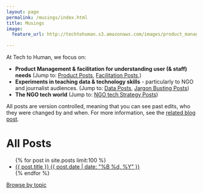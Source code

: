 ```yaml
---
layout: page
permalink: /musings/index.html
title: Musings
image:
  feature_url: http://techtohuman.s3.amazonaws.com/images/product_manager_title.png 
  
---
```


At Tech to Human, we focus on:

<ul>
	<li><strong>Product Management & facilitation for understanding user (& staff) needs</strong> (Jump to: <a href="http://techtohuman.com/tags.html#Product">Product Posts</a>, <a href="http://techtohuman.com/tags.html#Facilitation">Facilitation Posts</a>,)</li>
	<li><strong> Experiments in teaching data & technology skills</strong> - particularly to NGO and journalist audiences. (Jump to: <a href="http://techtohuman.com/tags.html#Data 101">Data Posts</a>, <a href="http://techtohuman.com/tags.html#Jargon">Jargon Busting Posts</a>)</li>
	<li><strong>The NGO tech world</strong> (Jump to: <a href="http://techtohuman.com/tags.html#Strategy">NGO tech Strategy Posts</a>)</li>
</ul>	

<p> 
<div class="well">

All posts are version controlled, meaning that you can see past edits, who they were changed by and when. For more information, see the <a href="http://techtohuman.com/version_controlled_thinking/">related blog post</a>.  

</div> 
</p>


<h1>  All Posts </h1>

<ul class="post-list">
{% for post in site.posts limit:100 %} 
  <li><article><a href="{{ site.url }}{{ post.url }}">{{ post.title }} <span class="entry-date"><time datetime="{{ post.date | date_to_xmlschema }}">{{ post.date | date: "%B %d, %Y" }}</time></span></a></article></li>
{% endfor %}
</ul>

<nav class="browse-button" role="navigation">
<a href="/tags.html" class="btn" title="Browse by topic">Browse by topic</a>
</nav>

